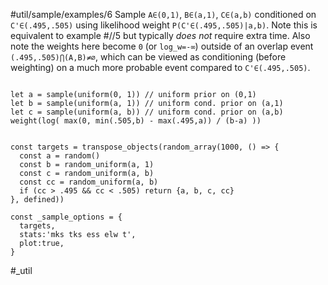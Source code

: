 #util/sample/examples/6 Sample `A∈(0,1)`, `B∈(a,1)`, `C∈(a,b)` conditioned on `C'∈(.495,.505)` using likelihood weight `P(C'∈(.495,.505)|a,b)`. Note this is equivalent to example #//5 but typically _does not_ require extra time. Also note the weights here become `0` (or `log_w=-∞`) outside of an overlap event `(.495,.505)⋂(A,B)≠∅`, which can be viewed as conditioning (before weighting) on a much more probable event compared to `C'∈(.495,.505)`.
```js:js_input

let a = sample(uniform(0, 1)) // uniform prior on (0,1)
let b = sample(uniform(a, 1)) // uniform cond. prior on (a,1)
let c = sample(uniform(a, b)) // uniform cond. prior on (a,b)
weight(log( max(0, min(.505,b) - max(.495,a)) / (b-a) ))

```
```js:js_removed

const targets = transpose_objects(random_array(1000, () => {
  const a = random()
  const b = random_uniform(a, 1)
  const c = random_uniform(a, b)
  const cc = random_uniform(a, b)
  if (cc > .495 && cc < .505) return {a, b, c, cc}
}, defined))

const _sample_options = { 
  targets,
  stats:'mks tks ess elw t',  
  plot:true,
}

```
#_util